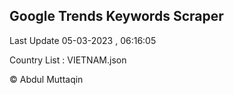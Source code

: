 

## Google Trends Keywords Scraper 
 
Last Update 05-03-2023 , 06:16:05

Country List :
VIETNAM.json



© Abdul Muttaqin 

